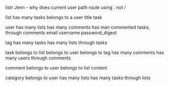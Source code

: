listr
Jenn - why does current user path route using . not /








list
has many tasks
belongs to a user
title
task

user
has many lists
has many comments
has man commented tasks, through comments
email
username
password_digest

tag
has many tasks
has many lists through tasks

task
belongs to list
belongs to user
belongs to tag
has many comments
has many users through comments

comment
belongs to user
belongs to list
content

category
belongs to user
has many lists
has many tasks through lists